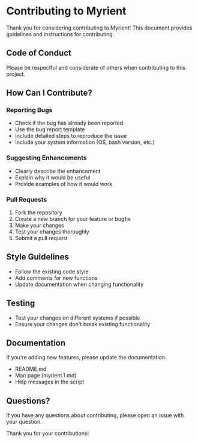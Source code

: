 # Contributing to Myrient

Thank you for considering contributing to Myrient! This document provides guidelines and instructions for contributing.

## Code of Conduct

Please be respectful and considerate of others when contributing to this project.

## How Can I Contribute?

### Reporting Bugs

- Check if the bug has already been reported
- Use the bug report template
- Include detailed steps to reproduce the issue
- Include your system information (OS, bash version, etc.)

### Suggesting Enhancements

- Clearly describe the enhancement
- Explain why it would be useful
- Provide examples of how it would work

### Pull Requests

1. Fork the repository
2. Create a new branch for your feature or bugfix
3. Make your changes
4. Test your changes thoroughly
5. Submit a pull request

## Style Guidelines

- Follow the existing code style
- Add comments for new functions
- Update documentation when changing functionality

## Testing

- Test your changes on different systems if possible
- Ensure your changes don't break existing functionality

## Documentation

If you're adding new features, please update the documentation:
- README.md
- Man page (myrient.1.md)
- Help messages in the script

## Questions?

If you have any questions about contributing, please open an issue with your question.

Thank you for your contributions!
